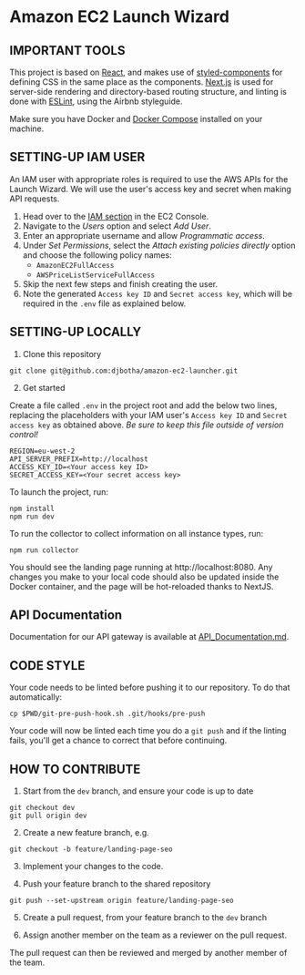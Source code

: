 # Amazon EC2 Launch Wizard

## IMPORTANT TOOLS

This project is based on [React](https://reactjs.org), and makes use of [styled-components](https://styled-components.com/docs/api) for defining CSS in the same place as the components. [Next.js](https://nextjs.org/docs) is used for server-side rendering and directory-based routing structure, and linting is done with [ESLint](https://eslint.org/), using the Airbnb styleguide.

Make sure you have Docker and [Docker Compose](https://docs.docker.com/compose/install/) installed on your machine.

## SETTING-UP IAM USER

An IAM user with appropriate roles is required to use the AWS APIs for the Launch Wizard. We will use the user's access key and secret when making API requests.

1. Head over to the [IAM section](https://console.aws.amazon.com/iam/home) in the EC2 Console.
2. Navigate to the _Users_ option and select _Add User_.
3. Enter an appropriate username and allow _Programmatic access_.
4. Under _Set Permissions_, select the _Attach existing policies directly_ option and choose the following policy names:
   - `AmazonEC2FullAccess`
   - `AWSPriceListServiceFullAccess`
5. Skip the next few steps and finish creating the user.
6. Note the generated `Access key ID` and `Secret access key`, which will be required in the `.env` file as explained below.

## SETTING-UP LOCALLY

1.  Clone this repository

```
git clone git@github.com:djbotha/amazon-ec2-launcher.git
```

2.  Get started

Create a file called `.env` in the project root and add the below two lines, replacing the
placeholders with your IAM user's `Access key ID` and `Secret access key` as obtained above.
_Be sure to keep this file outside of version control!_

```
REGION=eu-west-2
API_SERVER_PREFIX=http://localhost
ACCESS_KEY_ID=<Your access key ID>
SECRET_ACCESS_KEY=<Your secret access key>
```

To launch the project, run:

```
npm install
npm run dev
```

To run the collector to collect information on all instance types, run:

```
npm run collector
```

You should see the landing page running at http://localhost:8080. Any changes you make to your local code should also be updated inside the Docker container, and the page will be hot-reloaded thanks to NextJS.

## API Documentation

Documentation for our API gateway is available at [API_Documentation.md](API_Documentation.md).

## CODE STYLE

Your code needs to be linted before pushing it to our repository. To do that
automatically:

```
cp $PWD/git-pre-push-hook.sh .git/hooks/pre-push
```

Your code will now be linted each time you do a `git push` and if the linting fails,
you'll get a chance to correct that before continuing.

## HOW TO CONTRIBUTE

1.  Start from the `dev` branch, and ensure your code is up to date

```
git checkout dev
git pull origin dev
```

2.  Create a new feature branch, e.g.

```
git checkout -b feature/landing-page-seo
```

3.  Implement your changes to the code.

4.  Push your feature branch to the shared repository

```
git push --set-upstream origin feature/landing-page-seo
```

5.  Create a pull request, from your feature branch to the `dev` branch

6.  Assign another member on the team as a reviewer on the pull request.

The pull request can then be reviewed and merged by another member of the team.
